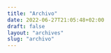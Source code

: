 ```yaml
---
title: "Archivo"
date: 2022-06-27T21:05:48+02:00
draft: false
layout: "archives"
slug: "archivo"
---
```


